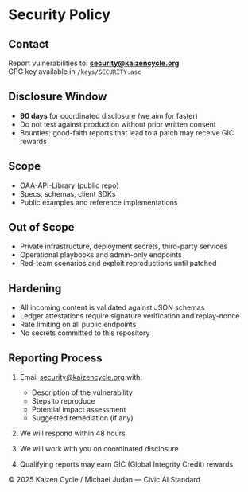 # Security Policy

## Contact
Report vulnerabilities to: **security@kaizencycle.org**  
GPG key available in `/keys/SECURITY.asc`

## Disclosure Window
- **90 days** for coordinated disclosure (we aim for faster)
- Do not test against production without prior written consent
- Bounties: good-faith reports that lead to a patch may receive GIC rewards

## Scope
- OAA-API-Library (public repo)
- Specs, schemas, client SDKs
- Public examples and reference implementations

## Out of Scope
- Private infrastructure, deployment secrets, third-party services
- Operational playbooks and admin-only endpoints
- Red-team scenarios and exploit reproductions until patched

## Hardening
- All incoming content is validated against JSON schemas
- Ledger attestations require signature verification and replay-nonce
- Rate limiting on all public endpoints
- No secrets committed to this repository

## Reporting Process
1. Email security@kaizencycle.org with:
   - Description of the vulnerability
   - Steps to reproduce
   - Potential impact assessment
   - Suggested remediation (if any)

2. We will respond within 48 hours
3. We will work with you on coordinated disclosure
4. Qualifying reports may earn GIC (Global Integrity Credit) rewards

© 2025 Kaizen Cycle / Michael Judan — Civic AI Standard

